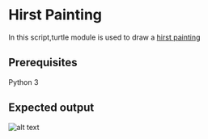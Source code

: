 # Hirst Painting
In this script,turtle module is used to draw a [hirst painting](https://i.guim.co.uk/img/static/sys-images/Arts/Arts_/Pictures/2012/1/13/1326458117290/Addictive---detail-of-Dam-007.jpg?width=465&quality=45&auto=format&fit=max&dpr=2&s=09510319fc3c5aa2dea3e7d3c52ebfcb)

## Prerequisites
Python 3

##  Expected output
![alt text](http://Users/okone/Pictures/Screenshots/hirst_painting)

